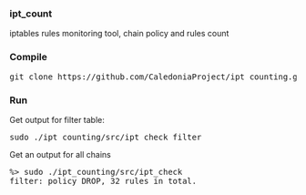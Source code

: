 ### ipt_count

iptables rules monitoring tool, chain policy and rules count

### Compile

<pre>
git clone https://github.com/CaledoniaProject/ipt_counting.git && make -C ipt_counting/src
</pre>

### Run

Get output for filter table:
<pre>
sudo ./ipt_counting/src/ipt_check filter
</pre>

Get an output for all chains
<pre>
%> sudo ./ipt_counting/src/ipt_check
filter: policy DROP, 32 rules in total.
</pre>
